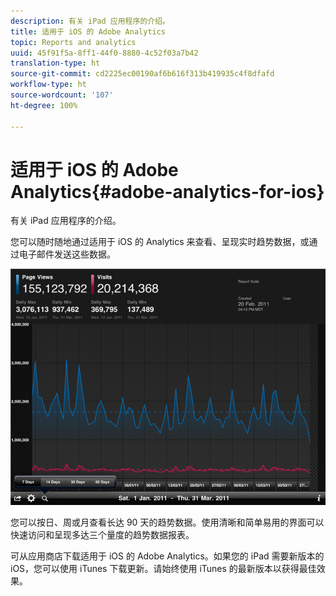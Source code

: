 ```yaml
---
description: 有关 iPad 应用程序的介绍。
title: 适用于 iOS 的 Adobe Analytics
topic: Reports and analytics
uuid: 45f91f5a-8ff1-44f0-8880-4c52f03a7b42
translation-type: ht
source-git-commit: cd2225ec00190af6b616f313b419935c4f8dfafd
workflow-type: ht
source-wordcount: '107'
ht-degree: 100%

---
```



# 适用于 iOS 的 Adobe Analytics{#adobe-analytics-for-ios}

有关 iPad 应用程序的介绍。

您可以随时随地通过适用于 iOS 的 Analytics 来查看、呈现实时趋势数据，或通过电子邮件发送这些数据。

![](assets/ipad.png)

您可以按日、周或月查看长达 90 天的趋势数据。使用清晰和简单易用的界面可以快速访问和呈现多达三个量度的趋势数据报表。

可从应用商店下载适用于 iOS 的 Adobe Analytics。如果您的 iPad 需要新版本的 iOS，您可以使用 iTunes 下载更新。请始终使用 iTunes 的最新版本以获得最佳效果。
